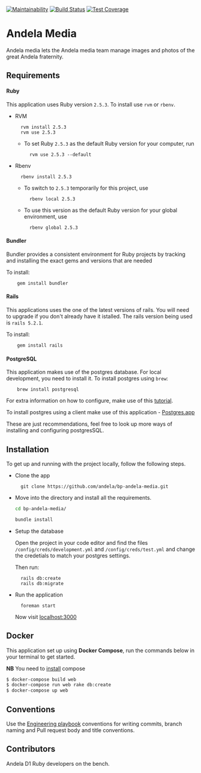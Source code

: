 [![Maintainability](https://api.codeclimate.com/v1/badges/625d81749b20f55b6b40/maintainability)](https://codeclimate.com/github/andela/bp-andela-media/maintainability)  [![Build Status](https://travis-ci.org/andela/bp-andela-media.svg?branch=develop)](https://travis-ci.org/andela/bp-andela-media)  [![Test Coverage](https://api.codeclimate.com/v1/badges/625d81749b20f55b6b40/test_coverage)](https://codeclimate.com/github/andela/bp-andela-media/test_coverage)
# Andela Media
Andela media lets the Andela media team manage images and photos of the great Andela fraternity.

## Requirements

#### Ruby

This application uses Ruby version `2.5.3`. To install use `rvm` or `rbenv`.

* RVM

        rvm install 2.5.3
        rvm use 2.5.3
    - To set Ruby `2.5.3` as the default Ruby version for your computer, run 
        
            rvm use 2.5.3 --default

* Rbenv

        rbenv install 2.5.3
    - To switch to `2.5.3` temporarily for this project, use 
            
            rbenv local 2.5.3
    
    - To use this version as the default Ruby version for your global environment, use 
            
            rbenv global 2.5.3

#### Bundler

Bundler provides a consistent environment for Ruby projects by tracking and installing the exact gems and versions that are needed

To install:

        gem install bundler

#### Rails

This applications uses the one of the latest versions of rails. You will need to upgrade if you don't already have it istalled. The rails version being used is `rails 5.2.1`.

To install:

        gem install rails

#### PostgreSQL

This application makes use of the postgres database. For local development, you need to install it.
To install postgres using `brew`:

        brew install postgresql
    
For extra information on how to configure, make use of this [tutorial](https://www.codementor.io/engineerapart/getting-started-with-postgresql-on-mac-osx-are8jcopb).

To install postgres using a client make use of this application - [Postgres.app](https://postgresapp.com/)

These are just recommendations, feel free to look up more ways of installing and configuring postgresSQL.

## Installation

To get up and running with the project locally, follow the following steps.

* Clone the app

        git clone https://github.com/andela/bp-andela-media.git

* Move into the directory and install all the requirements.

    ```bash
    cd bp-andela-media/

    bundle install
    ```

* Setup the database

    Open the project in your code editor and find the files `/config/creds/development.yml` and `/config/creds/test.yml` and change the credetials to match your postgres settings.

    Then run:

        rails db:create
        rails db:migrate

* Run the application

        foreman start

    Now visit [localhost:3000](http://localhost:3000)

## Docker
This application set up using **Docker Compose**, run the commands below in your terminal to get started.

**NB** You need to [install](https://docs.docker.com/compose/install/) compose

```bash
$ docker-compose build web
$ docker-compose run web rake db:create
$ docker-compose up web
```

## Conventions

Use the [Engineering playbook](https://github.com/andela/engineering-playbook/tree/master/5.%20Developing/Conventions) conventions for writing commits, branch naming and Pull request body and title conventions.

## Contributors

Andela D1 Ruby developers on the bench.
